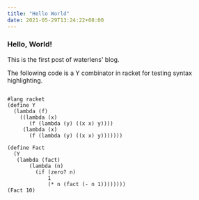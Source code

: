 ```yaml
---
title: "Hello World"
date: 2021-05-29T13:24:22+08:00
---
```


### Hello, World!

This is the first post of waterlens' blog.

The following code is a Y combinator in racket for testing syntax highlighting.

<pre><code class="language-racket match-braces rainbow-braces">
#lang racket
(define Y
  (lambda (f)
    ((lambda (x)
       (f (lambda (y) ((x x) y))))
     (lambda (x)
       (f (lambda (y) ((x x) y)))))))

(define Fact
  (Y
   (lambda (fact)
       (lambda (n)
         (if (zero? n)
             1
             (* n (fact (- n 1))))))))
(Fact 10)
</code></pre>
